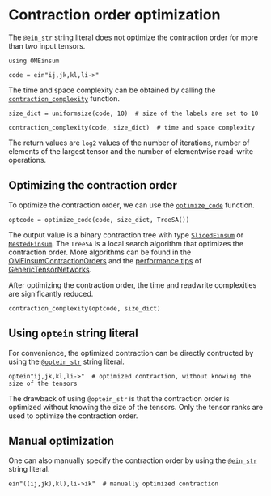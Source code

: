 # Contraction order optimization

The [`@ein_str`](@ref) string literal does not optimize the contraction order for more than two input tensors.

```@repl order
using OMEinsum

code = ein"ij,jk,kl,li->"
```

The time and space complexity can be obtained by calling the [`contraction_complexity`](@ref) function.
```@repl order
size_dict = uniformsize(code, 10)  # size of the labels are set to 10

contraction_complexity(code, size_dict)  # time and space complexity
```

The return values are `log2` values of the number of iterations, number of elements of the largest tensor and the number of elementwise read-write operations.

## Optimizing the contraction order
To optimize the contraction order, we can use the [`optimize_code`](@ref) function.

```@repl order
optcode = optimize_code(code, size_dict, TreeSA())
```

The output value is a binary contraction tree with type [`SlicedEinsum`](@ref) or [`NestedEinsum`](@ref).
The `TreeSA` is a local search algorithm that optimizes the contraction order. More algorithms can be found in the
[OMEinsumContractionOrders](https://github.com/TensorBFS/OMEinsumContractionOrders.jl) and the [performance tips](https://queracomputing.github.io/GenericTensorNetworks.jl/dev/performancetips/) of [GenericTensorNetworks](https://github.com/QuEraComputing/GenericTensorNetworks.jl).

After optimizing the contraction order, the time and readwrite complexities are significantly reduced.

```@repl order
contraction_complexity(optcode, size_dict)
```

## Using `optein` string literal
For convenience, the optimized contraction can be directly contructed by using the [`@optein_str`](@ref) string literal.
```@repl order
optein"ij,jk,kl,li->"  # optimized contraction, without knowing the size of the tensors
```
The drawback of using `@optein_str` is that the contraction order is optimized without knowing the size of the tensors.
Only the tensor ranks are used to optimize the contraction order.

## Manual optimization
One can also manually specify the contraction order by using the [`@ein_str`](@ref) string literal.
```@repl order
ein"((ij,jk),kl),li->ik"  # manually optimized contraction
```